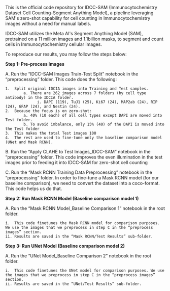 This is the official code repository for IDCC-SAM (Immunocytochemistry Dataset Cell Counting-Segment Anything Model), a pipeline leveraging SAM's zero-shot capability for cell counting in Immunocytochemistry images without a need for manual labels.

IDCC-SAM utilizes the Meta AI's Segment Anything Model (SAM), pretrained on a 11 million images and 1.1billion masks, to segment and count cells in Immunocytochemistry cellular images.

To reproduce our results, you may follow the steps below:

**Step 1: Pre-process Images**

A.	Run the “IDCC-SAM Images Train-Test Split” notebook in the “preprocessing” folder. This code does the following:

    1.	Split original IDCIA images into Training and Test samples.
            a. There are 262 images across 7 folders (by cell type antibody) in the IDCIA folder.
                  i. DAPI (119), TuJ1 (25), Ki67 (24), MAP2ab (24), RIP (24), GFAP (24), and Nestin (24).
    2.	Because the focus is on zero-shot:
            a. 40% (10 each) of all cell types except DAPI are moved into Test folder.
            b. To avoid imbalance, only 15% (40) of the DAPI is moved into the Test folder
    3.	This makes the total Test images 100
    4.	The rest are used to fine-tune only the baseline comparison model (UNet and Mask RCNN).

B.	Run the “Apply CLAHE to Test Images_IDCC-SAM” notebook in the “preprocessing” folder. This code improves the even illumination in the test images prior to feeding it into IDCC-SAM for zero-shot cell counting

C.	Run the “Mask RCNN Training Data Preprocessing” notebook in the “preprocessing” folder. In order to fine-tune a Mask RCNN model (for our baseline comparison), we need to convert the dataset into a coco-format. This code helps us do that. 


**Step 2: Run Mask RCNN Model (Baseline comparison model 1)**

A.	Run the “Mask RCNN Model_Baseline Comparison 1” notebook in the root folder.

    i.	This code finetunes the Mask RCNN model for comparison purposes. We use the images that we preprocess in step C in the “preprocess images” section.
    ii.	Results are saved in the “Mask RCNN/Test Results” sub-folder.


**Step 3: Run UNet Model (Baseline comparison model 2)**

A.	Run the “UNet Model_Baseline Comparison 2” notebook in the root folder.

    i.	This code finetunes the UNet model for comparison purposes. We use the images that we preprocess in step C in the “preprocess images” section.
    ii.	Results are saved in the “UNet/Test Results” sub-folder.
